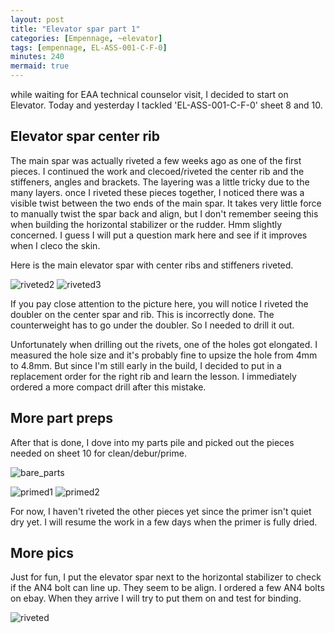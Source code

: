 ```yaml
---
layout: post
title: "Elevator spar part 1"
categories: [Empennage, ~elevator]
tags: [empennage, EL-ASS-001-C-F-0]
minutes: 240
mermaid: true
---
```


while waiting for EAA technical counselor visit, I decided to start on Elevator. Today and yesterday I tackled
'EL-ASS-001-C-F-0' sheet 8 and 10.

## Elevator spar center rib

The main spar was actually riveted a few weeks ago as one of the first pieces. I continued the work and
clecoed/riveted the center rib and the stiffeners, angles and brackets. The layering was a little tricky
due to the many layers. once I riveted these pieces together, I noticed there was a visible twist between
the two ends of the main spar. It takes very little force to manually twist the spar back and align, but
I don't remember seeing this when building the horizontal stabilizer or the rudder. Hmm slightly
concerned. I guess I will put a question mark here and see if it improves when I cleco the skin.

Here is the main elevator spar with center ribs and stiffeners riveted.

![riveted2](/assets/img/20240121/riveted_2.jpg)
![riveted3](/assets/img/20240121/riveted_3.jpg)

If you pay close attention to the picture here, you will notice I riveted the doubler on the center spar and rib. This is incorrectly done. The counterweight has to go under the doubler. So I needed to drill it out.

Unfortunately when drilling out the rivets, one of the holes got elongated. I measured the hole size and it's probably fine to upsize the hole from 4mm to 4.8mm. But since I'm still early in the build, I decided to put in a replacement order for the right rib and learn the lesson. I immediately ordered a more compact drill after this mistake.

## More part preps

After that is done, I dove into my parts pile and picked out the pieces needed on sheet 10 for clean/debur/prime.

![bare_parts](/assets/img/20240121/bare_parts.jpg)

![primed1](/assets/img/20240121/primed_1.jpg)
![primed2](/assets/img/20240121/primed_2.jpg)

For now, I haven't riveted the other pieces yet since the primer isn't quiet dry yet. I will resume the work
in a few days when the primer is fully dried.

## More pics

Just for fun, I put the elevator spar next to the horizontal stabilizer to check if the AN4 bolt can line up. They seem to be
align. I ordered a few AN4 bolts on ebay. When they arrive I will try to put them on and test for binding.

![riveted](/assets/img/20240121/riveted.jpg)

